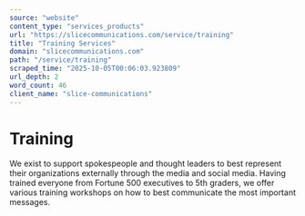 ```yaml
---
source: "website"
content_type: "services_products"
url: "https://slicecommunications.com/service/training"
title: "Training Services"
domain: "slicecommunications.com"
path: "/service/training"
scraped_time: "2025-10-05T00:06:03.923809"
url_depth: 2
word_count: 46
client_name: "slice-communications"
---
```


# Training

We exist to support spokespeople and thought leaders to best represent their organizations externally through the media and social media. Having trained everyone from Fortune 500 executives to 5th graders, we offer various training workshops on how to best communicate the most important messages.
